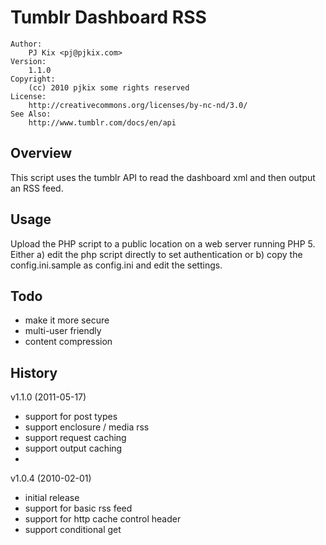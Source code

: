 Tumblr Dashboard RSS
====================

	Author:
		PJ Kix <pj@pjkix.com>
	Version:
		1.1.0
	Copyright:
		(cc) 2010 pjkix some rights reserved
	License:
		http://creativecommons.org/licenses/by-nc-nd/3.0/
	See Also:
		http://www.tumblr.com/docs/en/api

Overview
--------

This script uses the tumblr API to read the dashboard xml and then output an RSS feed.

Usage
-----

Upload the PHP script to a public location on a web server running PHP 5.
Either a) edit the php script directly to set authentication
or b) copy the config.ini.sample as config.ini and edit the settings.

Todo
----
* make it more secure
* multi-user friendly
* content compression

History
-------

v1.1.0 (2011-05-17)
* support for post types
* support enclosure / media rss
* support request caching
* support output caching
*

v1.0.4 (2010-02-01)
* initial release
* support for basic rss feed
* support for http cache control header
* support conditional get